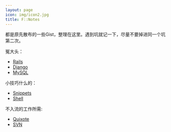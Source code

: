 ```yaml
---
layout: page
icon: img/icon2.jpg
title: F::Notes
---
```


都是原先散布的一些Gist，整理在这里。遇到坑就记一下，尽量不要掉进同一个坑第二次。

冤大头：

+ [Rails](https://gist.github.com/1605918)
+ [Django](https://gist.github.com/3186148)
+ [MySQL](https://gist.github.com/3411443)

小技巧什么的：

+ [Snippets](https://gist.github.com/2005685)
+ [Shell](https://gist.github.com/1611068)

不入流的工作所需:

+ [Quixote](https://gist.github.com/gists/3446645)
+ [SVN](https://gist.github.com/4147427)
